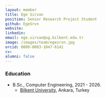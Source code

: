 ```yaml
---
layout: member
title: Ege Sirvan
position: Senior Research Project Student
github: EgeSrvn
website: 
linkedin: 
email: ege.sirvan@ug.bilkent.edu.tr
image: /images/team/egesrvn.jpg
orcid: 0009-0003-1047-6141
cv: 
alumni: false
---
```



### Education
- B.Sc., Computer Engineering, 2021 - 2026.
  - [Bilkent University](http://www.cs.bilkent.edu.tr/), Ankara, Turkey
